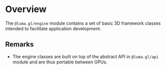 # Overview

The `@luma.gl/engine` module contains a set of basic 3D framework classes intended
to facilitate application development.

## Remarks

- The engine classes are built on top of the abstract API in `@luma.gl/api` module
and are thus portable between GPUs. 
